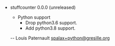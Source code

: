 * stuffcounter 0.0.0 (unreleased)

    * Python support
      * Drop python3.6 support.
      * Add python3.8 support.

    -- Louis Paternault <spalax+python@gresille.org>
